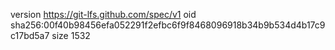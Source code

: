 version https://git-lfs.github.com/spec/v1
oid sha256:00f40b98456efa052291f2efbc6f9f8468096918b34b9b534d4b17c9c17bd5a7
size 1532
